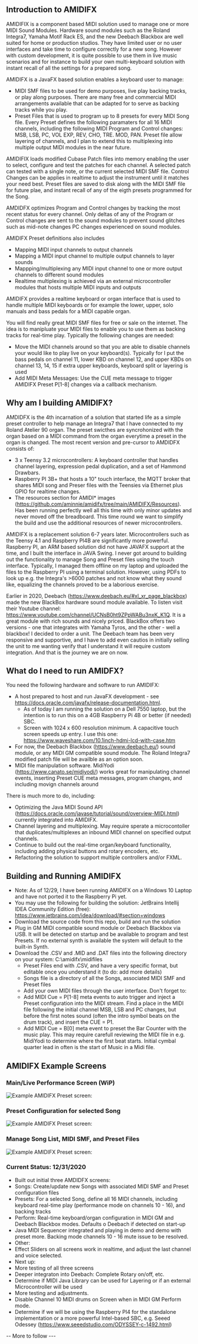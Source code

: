 ## Introduction to AMIDIFX

AMIDIFIX is a component based MIDI solution used to manage one or more MIDI Sound Modules. Hardware sound modules such as the Roland Integra7, Yamaha Motif Rack ES, and the new Deebach Blackbox are well suited for home or production studios. They have limited user or no user interfaces and take time to configure correctly for a new song. However with custom development, it is quite possible to use them in live music scenarios and for instance to build your own multi-keyboard solution with instant recall of all the settings for a prepared song. 

AMIDIFX is a JavaFX based solution enables a keyboard user to manage:
- MIDI SMF files to be used for demo purposes, live play backing tracks, or play along purposes. There are many free and commercial MIDI arrangements available that can be adapted for to serve as backing tracks while you play. 
- Preset Files that is used to program up to 8 presets for every MIDI Song file. Every Preset defines the following paramaters for all 16 MIDI channels, including the following MIDI Program and Control changes: MSB, LSB, PC, VOL EXP, REV, CHO, TRE. MOD, PAN. Preset file allow layering of channels, and I plan to extend this to multiplexing into multiple output MIDI modules in the near future. 

AMIDIFIX loads modified Cubase Patch files into memory enabling the user to select, configure and test the patches for each channel. A selected patch can tested with a single note, or the current selected MIDI SMF file. Control Changes can be applies in realtime to adjust the instrument until it matches your need best. Preset files are saved to disk along with the MIDI SMF file for future plae, and instant recall of any of the eigth presets programmed for the Song.

AMDIDFX optimizes Program and Control changes by tracking the most recent status for every channel. Only deltas of any of the Program or Control changes are sent to the sound modules to prevent sound glitches such as mid-note changes PC changes experienced on sound modules.

AMIDIFX Preset definitions also includes
- Mapping MIDI input channels to output channels
- Mapping a MIDI input channel to multiple output channels to layer sounds
- Mappping/multiplexing any MIDI input channel to one or more output channels to different sound modules
- Realtime multiplexing is achieved via an external microcontroller modules that hosts multiple MIDI inputs and outputs

AMIDIFX provides a realtime keyboard or organ interface that is used to handle multiple MIDI keyboards or for example the lower, upper, solo manuals and bass pedals for a MIDI capable organ.

You will find really great MIDI SMF files for free or sale on the internet. The idea is to manipluate your MIDI files to enable you to use them as backing tracks for real-time play. Typically the following changes are needed:
- Move the MIDI channels around so that you are able to disable channels your would like to play live on your keyboard(s). Typically for I put the bass pedals on channel 11, lower KBD on channel 12, and upper KBDs on channel 13, 14, 15 if extra upper keyboards, keyboard split or layering is used
- Add MIDI Meta Messages: Use the CUE meta message to trigger AMIDIFX Preset P[1-8] changes via a callback mechanism.

## Why am I building AMIDIFX?

AMDIDFX is the 4th incarnation of a solution that started life as a simple preset controller to help manage an Integra7 that I have connected to my Roland Atelier 90 organ. The preset swicthes are syncrohonized with the organ based on a MIDI command from the organ everytime a preset in the organ is changed. The most recent version and pre-cursor to AMDIDFX consists of:
* 3 x Teensy 3.2 microcontrollers: A keyboard controller that handles channel layering, expression pedal duplication, and a set of Hammond Drawbars.
* Raspberry PI 3B+ that hosts a 10" touch interface, the MQTT broker that shares MIDI song and Preser files with the Teensies via Ethernet plus GPIO for realtime changes.
* The resources section for AMIDI* images (https://github.com/aminnie/amidifx/tree/main/AMIDIFX/Resources). Has been running perfectly well all this time with only minor updates and never moved off the breadboard. This time round we want to simplify the build and use the additional resources of newer microcontrollers.

AMIDIFX is a replacement solution 6-7 years later. Microcontrollers such as the Teensy 4.1 and Raspberry PI4B are significantly more powerful. Raspberry PI, an ARM based solution did not have JAVAFX support at the time, and I built the interface in JAVA Swing. I never got around to building out the functionality to manage Song and Preset files using the touch interface. Typically, I managed them offline on my laptop and uploaded the files to the Raspberry PI using a terminal solution. However, using PDFs to look up e.g. the Integra's >6000 patches and not know what they sound like, equalizing the channels proved to be a laborious exercise.

Earlier in 2020, Deebach (https://www.deebach.eu/#xl_xr_page_blackbox) made the new BlackBox hardware sound module available. To listen visit their Youtube channel: https://www.youtube.com/channel/UCNsB0ht9ZPpWABu3nxK_K1Q. It is a great module with rich sounds and nicely priced. BlackBox offers two versions - one that integrates with Yamaha Tyros, and the other - well a blackbox! I decided to order a unit. The Deebach team has been very responsive and supportive, and I have to add even cautios in initially selling the unit to me wanting verify that I understand it will require custom integration. And that is the journey we are on now.  

## What do I need to run AMIDFX?

You need the following hardware and software to run AMIDIFX:
* A host prepared to host and run JavaFX development - see https://docs.oracle.com/javafx/release-documentation.html.
  * As of today I am running the solution on a Dell 7550 laptop, but the intention is to run this on a 4GB Raspberry Pi 4B or better (if needed) SBC. 
  * Screen with 1024 x 600 resolution minimum. A capacitive touch screen speeds up entry. I use this one: https://www.waveshare.com/10.1inch-hdmi-lcd-with-case.htm
* For now, the Deebach Blackbox (https://www.deebach.eu/) sound module, or any MIDI GM compatible sound module. The Roland Integra7 modified patch file will be availble as an option soon.
* MIDI file manipulation software. MidiYodi (https://www.canato.se/midiyodi/) works great for manipulating channel events, inserting Preset CUE meta messages, program changes, and including movign channels around

There is much more to do, including:
* Optimizing the Java MIDI Sound API (https://docs.oracle.com/javase/tutorial/sound/overview-MIDI.html) currently integrated into AMIDIFX.
* Channel layering and multiplexing. May require sperate a microcontoller that duplicates/multiplexes an inbound MIDI channel on specified output channels.
* Continue to build out the real-time organ/keyboard functionality, including adding physical buttons and rotary encoders, etc.
* Refactoring the solution to support multiple controllers and/or FXML.

## Building and Running AMIDIFX

* Note: As of 12/29, I have been running AMIDIFX on a Windows 10 Laptop and have not ported it to the Raspberry Pi yet.
* You may use the following for building the solution: JetBrains Intellij IDEA Community Edition (free): https://www.jetbrains.com/idea/download/#section=windows
* Download the source code from this repo, build and run the solution
* Plug in GM MIDI compatible sound module or Deebach Blackbox via USB. It will be detected on startup and be available to program and test Presets. If no external synth is available the system will default to the built-in Synth. 
* Download the .CSV and .MID and .DAT files into the following directory on your system: C:\amidifx\midifiles
  * Preset Files end with .CSV, and have a very specific format, but editable once you understand it (to do: add more details)
  * Songs file is a directory of all the Songs, associated MIDI SMF and Preset files
  * Add your own MIDI files through the user interface. Don't forget to:
   * Add MIDI Cue = P[1-8] meta events to auto trigger and inject a Preset configuration into the MIDI stream. Find a place in the MIDI file following the initial channel MSB, LSB and PC changes, but before the first notes sound (often the intro symbol beats on the drum track), and insert the CUE = P1.
   * Add MIDI Cue = B[0] meta event to preset the Bar Counter with the music play. This may require carefull reviewing the MIDI file in e.g. MidiYodi to determine where the first beat starts. Initial cymbal quarter lead in often is the start of Music in a Midi file.

## AMIDIFX Example Screens

### Main/Live Performance Screen (WiP)

![Example AMIDIFX Preset screen:](https://github.com/aminnie/amidifx/blob/master/Resources/Organ.png)

### Preset Configuration for selected Song

![Example AMIDIFX Preset screen:](https://github.com/aminnie/amidifx/blob/master/Resources/Presets.png)

### Manage Song List, MIDI SMF, and Preset Files

![Example AMIDIFX Preset screen:](https://github.com/aminnie/amidifx/blob/master/Resources/Songs.png)



### Current Status: 12/31/2020
* Built out initial three AMDIDFX screens: 
 * Songs: Create/update new Songs with associated MIDI SMF and Preset configuration files
 * Presets: For a selected Song, define all 16 MIDI channels, including keyboard real-time play (performance mode on channels 10 - 16), and backing tracks
 * Perform: Real-time keyboard/organ configuration in MIDI GM and Deebach Blackbox modes. Defaults o Deebach if detected on start-up
 * Java MIDI Sequencer integrated and playing in demo and demo with preset more. Backing mode channels 10 - 16 mute issue to be resolved.
* Other:
 * Effect Sliders on all screens work in realtime, and adjust the last channel and voice selected. 
* Next up:
 * More testing of all three screens
 * Deeper integraton into Deebach: Complete Rotary on/off, etc.
 * Determine if MIDI Java Library can be used for Layering or if an external Microcontroller will be used
* More testing and adjustments.
 * Disable Channel 10 MIDI drums on Screen when in MIDI GM Perform mode.
* Determine if we will be using the Raspberry PI4 for the standalone implementation or a more powerful Intel-based SBC, e.g. Seeed Odessey (https://www.seeedstudio.com/ODYSSEY-c-1492.html)
 



-- More to follow  ---
